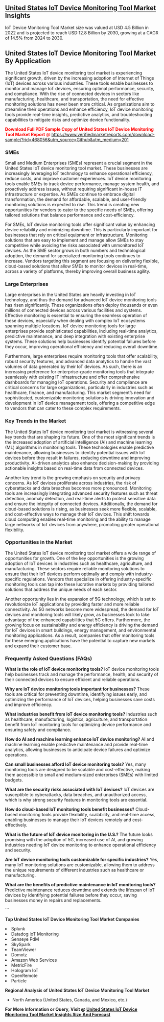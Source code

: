 <h2><a href="https://www.verifiedmarketreports.com/download-sample/?rid=468056&amp;utm_source=Github&amp;utm_medium=201" target="_blank">United States IoT Device Monitoring Tool Market</a> Insights</h2><p>IoT Device Monitoring Tool Market size was valued at USD 4.5 Billion in 2022 and is projected to reach USD 12.8 Billion by 2030, growing at a CAGR of 14.5% from 2024 to 2030.</p><p><h2>United States IoT Device Monitoring Tool Market By Application</h2><p>The United States IoT device monitoring tool market is experiencing significant growth, driven by the increasing adoption of Internet of Things (IoT) devices across various industries. These tools enable businesses to monitor and manage IoT devices, ensuring optimal performance, security, and compliance. With the rise of connected devices in sectors like manufacturing, healthcare, and transportation, the need for effective monitoring solutions has never been more critical. As organizations aim to streamline their operations and enhance efficiency, IoT device monitoring tools provide real-time insights, predictive analytics, and troubleshooting capabilities to mitigate risks and optimize device functionality. <p><span class=""><span style="color: #ff0000;"><strong>Download Full PDF Sample Copy of United States IoT Device Monitoring Tool Market Report</strong> @ </span><a href="https://www.verifiedmarketreports.com/download-sample/?rid=468056&amp;utm_source=Github&amp;utm_medium=201" target="_blank">https://www.verifiedmarketreports.com/download-sample/?rid=468056&amp;utm_source=Github&amp;utm_medium=201</a></span></p></p><h3>SMEs</h3><p>Small and Medium Enterprises (SMEs) represent a crucial segment in the United States IoT device monitoring tool market. These businesses are increasingly leveraging IoT technology to enhance operational efficiency, reduce costs, and improve customer experiences. IoT device monitoring tools enable SMEs to track device performance, manage system health, and proactively address issues, without requiring significant in-house IT infrastructure or expertise. As SMEs continue to embrace digital transformation, the demand for affordable, scalable, and user-friendly monitoring solutions is expected to rise. This trend is creating new opportunities for vendors to cater to the specific needs of SMEs, offering tailored solutions that balance performance and cost-efficiency.</p><p>For SMEs, IoT device monitoring tools offer significant value by enhancing device reliability and minimizing downtime. This is particularly important for businesses that rely on critical equipment or infrastructure. Monitoring solutions that are easy to implement and manage allow SMEs to stay competitive while avoiding the risks associated with unmonitored IoT devices. As the SME sector grows in both numbers and technological adoption, the demand for specialized monitoring tools continues to increase. Vendors targeting this segment are focusing on delivering flexible, cloud-based solutions that allow SMEs to monitor devices in real-time, across a variety of platforms, thereby improving overall business agility.</p><h3>Large Enterprises</h3><p>Large enterprises in the United States are heavily investing in IoT technology, and thus the demand for advanced IoT device monitoring tools has risen significantly. These organizations often deploy thousands or even millions of connected devices across various facilities and systems. Effective monitoring is essential to ensuring the seamless operation of these devices, especially when dealing with complex IoT ecosystems spanning multiple locations. IoT device monitoring tools for large enterprises provide sophisticated capabilities, including real-time analytics, predictive maintenance, and deep integration with existing enterprise systems. These solutions help businesses identify potential failures before they occur, improving operational efficiency and reducing overall downtime.</p><p>Furthermore, large enterprises require monitoring tools that offer scalability, robust security features, and advanced data analytics to handle the vast volumes of data generated by their IoT devices. As such, there is an increasing preference for enterprise-grade monitoring tools that integrate seamlessly with existing IT infrastructure and offer comprehensive dashboards for managing IoT operations. Security and compliance are critical concerns for large organizations, particularly in industries such as healthcare, finance, and manufacturing. This market segment’s need for sophisticated, customizable monitoring solutions is driving innovation and development in IoT device management tools, offering a competitive edge to vendors that can cater to these complex requirements.</p><h3>Key Trends in the Market</h3><p>The United States IoT device monitoring tool market is witnessing several key trends that are shaping its future. One of the most significant trends is the increased adoption of artificial intelligence (AI) and machine learning (ML) algorithms in monitoring tools. These technologies enable predictive maintenance, allowing businesses to identify potential issues with IoT devices before they result in failures, reducing downtime and improving productivity. AI-driven analytics also enhance decision-making by providing actionable insights based on real-time data from connected devices.</p><p>Another key trend is the growing emphasis on security and privacy concerns. As IoT devices proliferate across industries, the risk of cyberattacks and data breaches becomes more pronounced. Monitoring tools are increasingly integrating advanced security features such as threat detection, anomaly detection, and real-time alerts to protect sensitive data and ensure the integrity of connected devices. Additionally, the demand for cloud-based solutions is rising, as businesses seek more flexible, scalable, and cost-effective ways to manage their IoT devices. This shift towards cloud computing enables real-time monitoring and the ability to manage large networks of IoT devices from anywhere, promoting greater operational flexibility.</p><h3>Opportunities in the Market</h3><p>The United States IoT device monitoring tool market offers a wide range of opportunities for growth. One of the key opportunities is the growing adoption of IoT devices in industries such as healthcare, agriculture, and manufacturing. These sectors require reliable monitoring solutions to ensure that their IoT devices perform optimally and comply with industry-specific regulations. Vendors that specialize in offering industry-specific monitoring tools can tap into these lucrative markets by providing tailored solutions that address the unique needs of each sector.</p><p>Another opportunity lies in the expansion of 5G technology, which is set to revolutionize IoT applications by providing faster and more reliable connectivity. As 5G networks become more widespread, the demand for IoT devices and monitoring tools will likely grow, as businesses look to take advantage of the enhanced capabilities that 5G offers. Furthermore, the growing focus on sustainability and energy efficiency is driving the demand for IoT devices in smart buildings, energy management, and environmental monitoring applications. As a result, companies that offer monitoring tools for these emerging applications have the potential to capture new markets and expand their customer base.</p><h3>Frequently Asked Questions (FAQs)</h3><p><b>What is the role of IoT device monitoring tools?</b> IoT device monitoring tools help businesses track and manage the performance, health, and security of their connected devices to ensure efficient and reliable operations.</p><p><b>Why are IoT device monitoring tools important for businesses?</b> These tools are critical for preventing downtime, identifying issues early, and optimizing the performance of IoT devices, helping businesses save costs and improve efficiency.</p><p><b>What industries benefit from IoT device monitoring tools?</b> Industries such as healthcare, manufacturing, logistics, agriculture, and transportation benefit from IoT monitoring tools for optimizing device performance and ensuring safety and compliance.</p><p><b>How do AI and machine learning enhance IoT device monitoring?</b> AI and machine learning enable predictive maintenance and provide real-time analytics, allowing businesses to anticipate device failures and optimize operations.</p><p><b>Can small businesses afford IoT device monitoring tools?</b> Yes, many monitoring tools are designed to be scalable and cost-effective, making them accessible to small and medium-sized enterprises (SMEs) with limited budgets.</p><p><b>What are the security risks associated with IoT devices?</b> IoT devices are susceptible to cyberattacks, data breaches, and unauthorized access, which is why strong security features in monitoring tools are essential.</p><p><b>How do cloud-based IoT monitoring tools benefit businesses?</b> Cloud-based monitoring tools provide flexibility, scalability, and real-time access, enabling businesses to manage their IoT devices remotely and cost-effectively.</p><p><b>What is the future of IoT device monitoring in the U.S.?</b> The future looks promising with the adoption of 5G, increased use of AI, and growing industries needing IoT device monitoring to enhance operational efficiency and security.</p><p><b>Are IoT device monitoring tools customizable for specific industries?</b> Yes, many IoT monitoring solutions are customizable, allowing them to address the unique requirements of different industries such as healthcare or manufacturing.</p><p><b>What are the benefits of predictive maintenance in IoT monitoring tools?</b> Predictive maintenance reduces downtime and extends the lifespan of IoT devices by identifying potential failures before they occur, saving businesses money in repairs and replacements.</p>```</p><p><strong>Top United States IoT Device Monitoring Tool Market Companies</strong></p><div data-test-id=""><p><li>Splunk</li><li> Datadog IoT Monitoring</li><li> Senseye PdM</li><li> SkySpark</li><li> TeamViewer</li><li> Domotz</li><li> Amazon Web Services</li><li> MetricFire</li><li> Hologram IoT</li><li> OpenRemote</li><li> Particle</li></p><div><strong>Regional Analysis of&nbsp;United States IoT Device Monitoring Tool Market</strong></div><ul><li dir="ltr"><p dir="ltr">North America&nbsp;(United States, Canada, and Mexico, etc.)</p></li></ul><p><strong>For More Information or Query, Visit @&nbsp;</strong><strong><a href="https://www.verifiedmarketreports.com/product/iot-device-monitoring-tool-market/?utm_source=Github&amp;utm_medium=201" target="_blank">United States IoT Device Monitoring Tool Market Insights Size And Forecast</a></strong></p></div>
